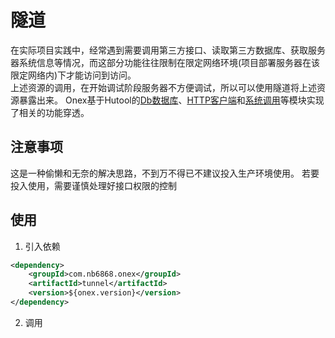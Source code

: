 # 隧道
在实际项目实践中，经常遇到需要调用第三方接口、读取第三方数据库、获取服务器系统信息等情况，而这部分功能往往限制在限定网络环境(项目部署服务器在该限定网络内)下才能访问到访问。     
上述资源的调用，在开始调试阶段服务器不方便调试，所以可以使用隧道将上述资源暴露出来。
Onex基于Hutool的[Db数据库](https://doc.hutool.cn/module/db/)、[HTTP客户端](https://doc.hutool.cn/module/http/)和[系统调用](https://doc.hutool.cn/module/system/)等模块实现了相关的功能穿透。

## 注意事项
这是一种偷懒和无奈的解决思路，不到万不得已不建议投入生产环境使用。
若要投入使用，需要谨慎处理好接口权限的控制

## 使用
1. 引入依赖
```xml
<dependency>
    <groupId>com.nb6868.onex</groupId>
    <artifactId>tunnel</artifactId>
    <version>${onex.version}</version>
</dependency>
```

2. 调用

